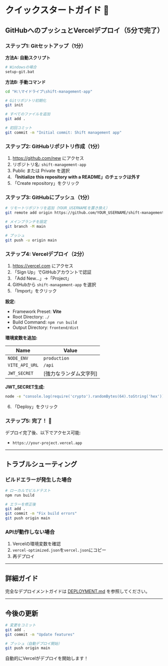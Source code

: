 # クイックスタートガイド 🚀

## GitHubへのプッシュとVercelデプロイ（5分で完了）

### ステップ1: Gitセットアップ（1分）

**方法A: 自動スクリプト**
```bash
# Windowsの場合
setup-git.bat
```

**方法B: 手動コマンド**
```bash
cd "H:\マイドライブ\shift-management-app"

# Gitリポジトリ初期化
git init

# すべてのファイルを追加
git add .

# 初回コミット
git commit -m "Initial commit: Shift management app"
```

### ステップ2: GitHubリポジトリ作成（1分）

1. https://github.com/new にアクセス
2. リポジトリ名: `shift-management-app`
3. Public または Private を選択
4. **「Initialize this repository with a README」のチェックは外す**
5. 「Create repository」をクリック

### ステップ3: GitHubにプッシュ（1分）

```bash
# リモートリポジトリを追加（YOUR_USERNAMEを置き換え）
git remote add origin https://github.com/YOUR_USERNAME/shift-management-app.git

# メインブランチを設定
git branch -M main

# プッシュ
git push -u origin main
```

### ステップ4: Vercelデプロイ（2分）

1. https://vercel.com にアクセス
2. 「Sign Up」でGitHubアカウントで認証
3. 「Add New...」→「Project」
4. GitHubから `shift-management-app` を選択
5. 「Import」をクリック

**設定:**
- Framework Preset: **Vite**
- Root Directory: `./`
- Build Command: `npm run build`
- Output Directory: `frontend/dist`

**環境変数を追加:**

| Name | Value |
|------|-------|
| `NODE_ENV` | `production` |
| `VITE_API_URL` | `/api` |
| `JWT_SECRET` | [強力なランダム文字列] |

**JWT_SECRET生成:**
```bash
node -e "console.log(require('crypto').randomBytes(64).toString('hex'))"
```

6. 「Deploy」をクリック

### ステップ5: 完了！ 🎉

デプロイ完了後、以下でアクセス可能:
- `https://your-project.vercel.app`

---

## トラブルシューティング

### ビルドエラーが発生した場合

```bash
# ローカルでビルドテスト
npm run build

# エラーを修正後
git add .
git commit -m "Fix build errors"
git push origin main
```

### APIが動作しない場合

1. Vercelの環境変数を確認
2. `vercel-optimized.json`を`vercel.json`にコピー
3. 再デプロイ

---

## 詳細ガイド

完全なデプロイメントガイドは [DEPLOYMENT.md](./DEPLOYMENT.md) を参照してください。

---

## 今後の更新

```bash
# 変更をコミット
git add .
git commit -m "Update features"

# プッシュ（自動デプロイ開始）
git push origin main
```

自動的にVercelがデプロイを開始します！

